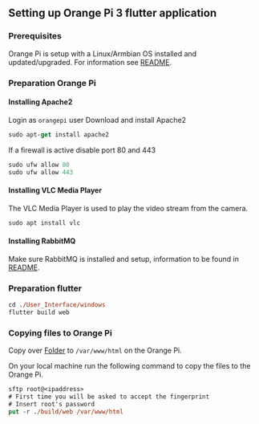 ## Setting up Orange Pi 3 flutter application

### Prerequisites

Orange Pi is setup with a Linux/Armbian OS installed and updated/upgraded.
For information see [README](../README.md).

### Preparation Orange Pi

#### Installing Apache2

Login as `orangepi` user
Download and install Apache2

```ps
sudo apt-get install apache2
```

If a firewall is active disable port 80 and 443

```ps
sudo ufw allow 80
sudo ufw allow 443
```

#### Installing VLC Media Player

The VLC Media Player is used to play the video stream from the camera.

```ps
sudo apt install vlc
```

#### Installing RabbitMQ

Make sure RabbitMQ is installed and setup, information to be found in [README](../rabbitmq/README.md).

### Preparation flutter

```ps
cd ./User_Interface/windows
flutter build web
```

### Copying files to Orange Pi

Copy over [Folder](../../User_Interface/windows/build/web) to `/var/www/html` on the Orange Pi.

On your local machine run the following command to copy the files to the Orange Pi.

```ps
sftp root@<ipaddress>
# First time you will be asked to accept the fingerprint
# Insert root's password
put -r ./build/web /var/www/html
```
